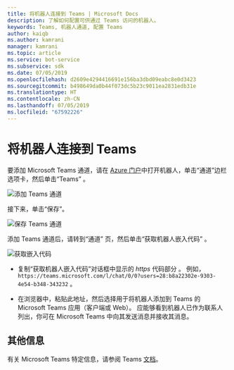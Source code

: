 ```yaml
---
title: 将机器人连接到 Teams | Microsoft Docs
description: 了解如何配置可供通过 Teams 访问的机器人。
keywords: Teams, 机器人通道, 配置 Teams
author: kaiqb
ms.author: kamrani
manager: kamrani
ms.topic: article
ms.service: bot-service
ms.subservice: sdk
ms.date: 07/05/2019
ms.openlocfilehash: d2609e4294416691e156ba3dbd09eabc8e0d3423
ms.sourcegitcommit: b498649da0b44f073dc5b23c9011ea2831edb31e
ms.translationtype: HT
ms.contentlocale: zh-CN
ms.lasthandoff: 07/05/2019
ms.locfileid: "67592226"
---
```

# <a name="connect-a-bot-to-teams"></a>将机器人连接到 Teams

要添加 Microsoft Teams 通道，请在 [Azure 门户](https://portal.azure.com)中打开机器人，单击“通道”边栏选项卡，然后单击“Teams”   。

![添加 Teams 通道](media/teams/connect-teams-channel.png)

接下来，单击“保存”。 

![保存 Teams 通道](media/teams/save-teams-channel.png)

添加 Teams 通道后，请转到“通道”  页，然后单击“获取机器人嵌入代码”  。

![获取嵌入代码](media/teams/get-embed-code.png)

- 复制“获取机器人嵌入代码”对话框中显示的 _https_ 代码部分  。 例如，`https://teams.microsoft.com/l/chat/0/0?users=28:b8a22302e-9303-4e54-b348-343232` 。 

- 在浏览器中，粘贴此地址，然后选择用于将机器人添加到 Teams 的 Microsoft Teams 应用（客户端或 Web）。 应能够看到机器人已作为联系人列出，你可在 Microsoft Teams 中向其发送消息并接收其消息。 

## <a name="additional-information"></a>其他信息
有关 Microsoft Teams 特定信息，请参阅 Teams [文档](https://docs.microsoft.com/en-us/microsoftteams/platform/overview)。 

